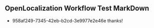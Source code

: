 ## OpenLocalization Workflow Test MarkDown
* 958af249-7345-42eb-b2cd-3e9977e2e46e thanks!

<!--HONumber=Jul16_HO4-->


